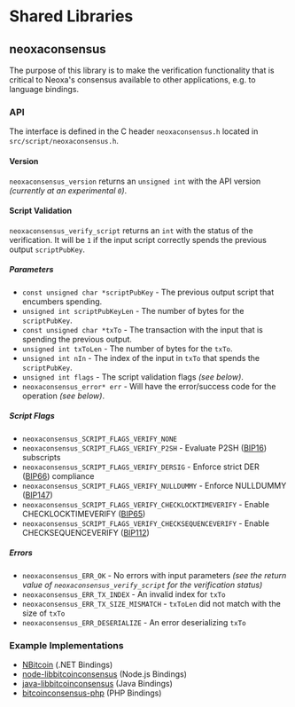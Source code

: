 Shared Libraries
================

## neoxaconsensus

The purpose of this library is to make the verification functionality that is critical to Neoxa's consensus available to other applications, e.g. to language bindings.

### API

The interface is defined in the C header `neoxaconsensus.h` located in  `src/script/neoxaconsensus.h`.

#### Version

`neoxaconsensus_version` returns an `unsigned int` with the API version *(currently at an experimental `0`)*.

#### Script Validation

`neoxaconsensus_verify_script` returns an `int` with the status of the verification. It will be `1` if the input script correctly spends the previous output `scriptPubKey`.

##### Parameters
- `const unsigned char *scriptPubKey` - The previous output script that encumbers spending.
- `unsigned int scriptPubKeyLen` - The number of bytes for the `scriptPubKey`.
- `const unsigned char *txTo` - The transaction with the input that is spending the previous output.
- `unsigned int txToLen` - The number of bytes for the `txTo`.
- `unsigned int nIn` - The index of the input in `txTo` that spends the `scriptPubKey`.
- `unsigned int flags` - The script validation flags *(see below)*.
- `neoxaconsensus_error* err` - Will have the error/success code for the operation *(see below)*.

##### Script Flags
- `neoxaconsensus_SCRIPT_FLAGS_VERIFY_NONE`
- `neoxaconsensus_SCRIPT_FLAGS_VERIFY_P2SH` - Evaluate P2SH ([BIP16](https://github.com/bitcoin/bips/blob/master/bip-0016.mediawiki)) subscripts
- `neoxaconsensus_SCRIPT_FLAGS_VERIFY_DERSIG` - Enforce strict DER ([BIP66](https://github.com/bitcoin/bips/blob/master/bip-0066.mediawiki)) compliance
- `neoxaconsensus_SCRIPT_FLAGS_VERIFY_NULLDUMMY` - Enforce NULLDUMMY ([BIP147](https://github.com/bitcoin/bips/blob/master/bip-0147.mediawiki))
- `neoxaconsensus_SCRIPT_FLAGS_VERIFY_CHECKLOCKTIMEVERIFY` - Enable CHECKLOCKTIMEVERIFY ([BIP65](https://github.com/bitcoin/bips/blob/master/bip-0065.mediawiki))
- `neoxaconsensus_SCRIPT_FLAGS_VERIFY_CHECKSEQUENCEVERIFY` - Enable CHECKSEQUENCEVERIFY ([BIP112](https://github.com/bitcoin/bips/blob/master/bip-0112.mediawiki))

##### Errors
- `neoxaconsensus_ERR_OK` - No errors with input parameters *(see the return value of `neoxaconsensus_verify_script` for the verification status)*
- `neoxaconsensus_ERR_TX_INDEX` - An invalid index for `txTo`
- `neoxaconsensus_ERR_TX_SIZE_MISMATCH` - `txToLen` did not match with the size of `txTo`
- `neoxaconsensus_ERR_DESERIALIZE` - An error deserializing `txTo`

### Example Implementations
- [NBitcoin](https://github.com/NicolasDorier/NBitcoin/blob/master/NBitcoin/Script.cs#L814) (.NET Bindings)
- [node-libbitcoinconsensus](https://github.com/bitpay/node-libbitcoinconsensus) (Node.js Bindings)
- [java-libbitcoinconsensus](https://github.com/dexX7/java-libbitcoinconsensus) (Java Bindings)
- [bitcoinconsensus-php](https://github.com/Bit-Wasp/bitcoinconsensus-php) (PHP Bindings)

